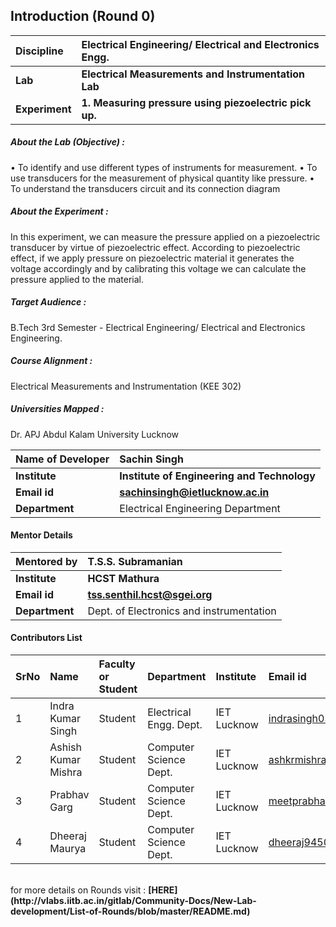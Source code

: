 ## Introduction (Round 0)

<b>Discipline | <b> Electrical Engineering/ Electrical and Electronics Engg.
:--|:--|
<b> Lab | <b> Electrical Measurements and Instrumentation Lab
<b> Experiment|     <b> 1. Measuring pressure using piezoelectric pick up.

<h5> About the Lab (Objective) : </h5>

•	To identify and use different types of instruments for measurement. 
•	To use transducers for the measurement of physical quantity like pressure.
•	To understand the transducers circuit and its connection diagram


<h5> About the Experiment : </h5>
 In this experiment, we can measure the pressure applied on a piezoelectric transducer by virtue of piezoelectric effect. According to piezoelectric effect, if we apply pressure on piezoelectric material it generates the voltage accordingly and by calibrating this voltage we can calculate the pressure applied to the material.

<h5> Target Audience : </h5>

B.Tech 3rd Semester - Electrical Engineering/ Electrical and Electronics Engineering.

<h5> Course Alignment : </h5>

Electrical Measurements and Instrumentation (KEE 302)

<h5> Universities Mapped : </h5>

Dr. APJ Abdul Kalam University Lucknow

<b>Name of Developer | <b> Sachin Singh
:--|:--|
<b> Institute | <b> Institute of Engineering and Technology
<b> Email id|     <b> sachinsingh@ietlucknow.ac.in
<b> Department | Electrical Engineering Department

#### Mentor Details

<b>Mentored by | <b> T.S.S. Subramanian
:--|:--|
<b> Institute | <b> HCST Mathura
<b> Email id|     <b> tss.senthil.hcst@sgei.org
<b> Department | Dept. of Electronics and instrumentation

#### Contributors List

SrNo | Name | Faculty or Student | Department| Institute | Email id
:--|:--|:--|:--|:--|:--|
1 | Indra Kumar Singh | Student | Electrical Engg. Dept. | IET Lucknow | indrasingh0510@gmail.com
2 | Ashish Kumar Mishra | Student | Computer Science Dept. | IET Lucknow | ashkrmishra123@gmail.com
3 | Prabhav Garg | Student | Computer Science Dept. | IET Lucknow | meetprabhavgarg@gmail.com
4 | Dheeraj Maurya | Student | Computer Science Dept. | IET Lucknow | dheeraj945016@gmail.com


<br>
for more details on Rounds visit : <b> [HERE](http://vlabs.iitb.ac.in/gitlab/Community-Docs/New-Lab-development/List-of-Rounds/blob/master/README.md) </b>
